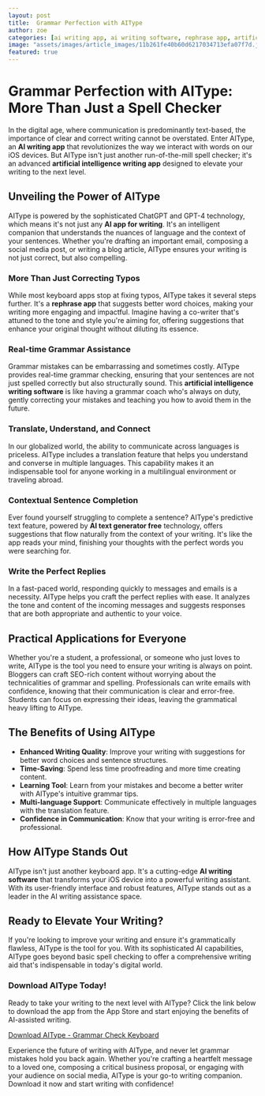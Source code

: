 ```yaml
---
layout: post
title:  Grammar Perfection with AIType
author: zoe
categories: [ai writing app, ai writing software, rephrase app, artificial intelligence writing app, ai app for writing, ai text generator free, artificial intelligence writing software]
image: "assets/images/article_images/11b261fe40b60d6217034713efa07f7d.jpg"
featured: true
---
```


# Grammar Perfection with AIType: More Than Just a Spell Checker

In the digital age, where communication is predominantly text-based, the importance of clear and correct writing cannot be overstated. Enter AIType, an **AI writing app** that revolutionizes the way we interact with words on our iOS devices. But AIType isn't just another run-of-the-mill spell checker; it's an advanced **artificial intelligence writing app** designed to elevate your writing to the next level.

## Unveiling the Power of AIType

AIType is powered by the sophisticated ChatGPT and GPT-4 technology, which means it's not just any **AI app for writing**. It's an intelligent companion that understands the nuances of language and the context of your sentences. Whether you're drafting an important email, composing a social media post, or writing a blog article, AIType ensures your writing is not just correct, but also compelling.

### More Than Just Correcting Typos

While most keyboard apps stop at fixing typos, AIType takes it several steps further. It's a **rephrase app** that suggests better word choices, making your writing more engaging and impactful. Imagine having a co-writer that's attuned to the tone and style you're aiming for, offering suggestions that enhance your original thought without diluting its essence.

### Real-time Grammar Assistance

Grammar mistakes can be embarrassing and sometimes costly. AIType provides real-time grammar checking, ensuring that your sentences are not just spelled correctly but also structurally sound. This **artificial intelligence writing software** is like having a grammar coach who's always on duty, gently correcting your mistakes and teaching you how to avoid them in the future.

### Translate, Understand, and Connect

In our globalized world, the ability to communicate across languages is priceless. AIType includes a translation feature that helps you understand and converse in multiple languages. This capability makes it an indispensable tool for anyone working in a multilingual environment or traveling abroad.

### Contextual Sentence Completion

Ever found yourself struggling to complete a sentence? AIType's predictive text feature, powered by **AI text generator free** technology, offers suggestions that flow naturally from the context of your writing. It's like the app reads your mind, finishing your thoughts with the perfect words you were searching for.

### Write the Perfect Replies

In a fast-paced world, responding quickly to messages and emails is a necessity. AIType helps you craft the perfect replies with ease. It analyzes the tone and content of the incoming messages and suggests responses that are both appropriate and authentic to your voice.

## Practical Applications for Everyone

Whether you're a student, a professional, or someone who just loves to write, AIType is the tool you need to ensure your writing is always on point. Bloggers can craft SEO-rich content without worrying about the technicalities of grammar and spelling. Professionals can write emails with confidence, knowing that their communication is clear and error-free. Students can focus on expressing their ideas, leaving the grammatical heavy lifting to AIType.

## The Benefits of Using AIType

- **Enhanced Writing Quality**: Improve your writing with suggestions for better word choices and sentence structures.
- **Time-Saving**: Spend less time proofreading and more time creating content.
- **Learning Tool**: Learn from your mistakes and become a better writer with AIType's intuitive grammar tips.
- **Multi-language Support**: Communicate effectively in multiple languages with the translation feature.
- **Confidence in Communication**: Know that your writing is error-free and professional.

## How AIType Stands Out

AIType isn't just another keyboard app. It's a cutting-edge **AI writing software** that transforms your iOS device into a powerful writing assistant. With its user-friendly interface and robust features, AIType stands out as a leader in the AI writing assistance space.

## Ready to Elevate Your Writing?

If you're looking to improve your writing and ensure it's grammatically flawless, AIType is the tool for you. With its sophisticated AI capabilities, AIType goes beyond basic spell checking to offer a comprehensive writing aid that's indispensable in today's digital world.

### Download AIType Today!

Ready to take your writing to the next level with AIType? Click the link below to download the app from the App Store and start enjoying the benefits of AI-assisted writing.

[Download AIType - Grammar Check Keyboard](https://apps.apple.com/us/app/aitype-grammar-check-keyboard/id6469163944)

Experience the future of writing with AIType, and never let grammar mistakes hold you back again. Whether you're crafting a heartfelt message to a loved one, composing a critical business proposal, or engaging with your audience on social media, AIType is your go-to writing companion. Download it now and start writing with confidence!